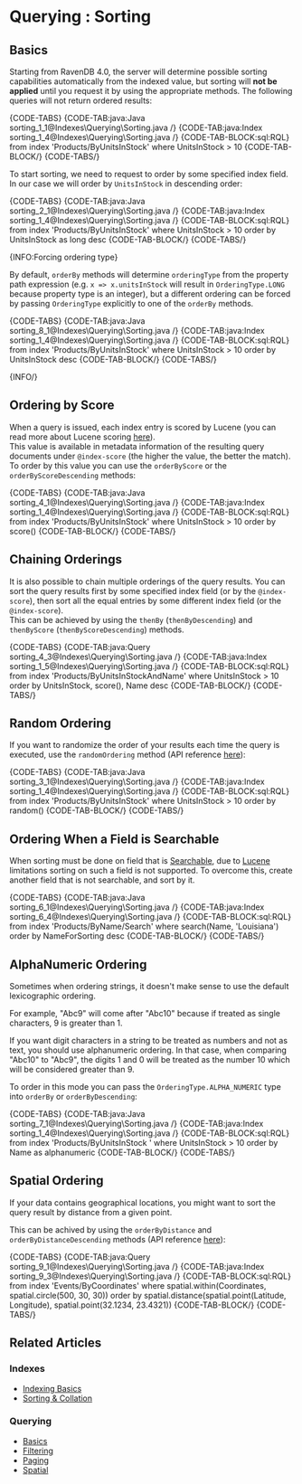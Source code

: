 ﻿# Querying : Sorting

## Basics

Starting from RavenDB 4.0, the server will determine possible sorting capabilities automatically from the indexed value, but sorting will **not be applied** until you request it by using the appropriate methods. The following queries will not return ordered results:

{CODE-TABS}
{CODE-TAB:java:Java sorting_1_1@Indexes\Querying\Sorting.java /}
{CODE-TAB:java:Index sorting_1_4@Indexes\Querying\Sorting.java /}
{CODE-TAB-BLOCK:sql:RQL}
from index 'Products/ByUnitsInStock' 
where UnitsInStock > 10
{CODE-TAB-BLOCK/}
{CODE-TABS/}

To start sorting, we need to request to order by some specified index field. In our case we will order by `UnitsInStock` in descending order:

{CODE-TABS}
{CODE-TAB:java:Java sorting_2_1@Indexes\Querying\Sorting.java /}
{CODE-TAB:java:Index sorting_1_4@Indexes\Querying\Sorting.java /}
{CODE-TAB-BLOCK:sql:RQL}
from index 'Products/ByUnitsInStock' 
where UnitsInStock > 10
order by UnitsInStock as long desc
{CODE-TAB-BLOCK/}
{CODE-TABS/}

{INFO:Forcing ordering type}

By default, `orderBy` methods will determine `orderingType` from the property path expression (e.g. `x => x.unitsInStock` will result in `OrderingType.LONG` because property type is an integer), but a different ordering can be forced by passing `OrderingType` explicitly to one of the `orderBy` methods.

{CODE-TABS}
{CODE-TAB:java:Java sorting_8_1@Indexes\Querying\Sorting.java /}
{CODE-TAB:java:Index sorting_1_4@Indexes\Querying\Sorting.java /}
{CODE-TAB-BLOCK:sql:RQL}
from index 'Products/ByUnitsInStock' 
where UnitsInStock > 10
order by UnitsInStock desc
{CODE-TAB-BLOCK/}
{CODE-TABS/}

{INFO/}

## Ordering by Score

When a query is issued, each index entry is scored by Lucene (you can read more about Lucene scoring [here](http://lucene.apache.org/core/3_3_0/scoring.html)).  
This value is available in metadata information of the resulting query documents under `@index-score` (the higher the value, the better the match).  
To order by this value you can use the `orderByScore` or the `orderByScoreDescending` methods:

{CODE-TABS}
{CODE-TAB:java:Java sorting_4_1@Indexes\Querying\Sorting.java /}
{CODE-TAB:java:Index sorting_1_4@Indexes\Querying\Sorting.java /}
{CODE-TAB-BLOCK:sql:RQL}
from index 'Products/ByUnitsInStock' 
where UnitsInStock > 10
order by score()
{CODE-TAB-BLOCK/}
{CODE-TABS/}

## Chaining Orderings

It is also possible to chain multiple orderings of the query results. 
You can sort the query results first by some specified index field (or by the `@index-score`), then sort all the equal entries by some different index field (or the `@index-score`).  
This can be achieved by using the `thenBy` (`thenByDescending`) and `thenByScore` (`thenByScoreDescending`) methods.

{CODE-TABS}
{CODE-TAB:java:Query sorting_4_3@Indexes\Querying\Sorting.java /}
{CODE-TAB:java:Index sorting_1_5@Indexes\Querying\Sorting.java /}
{CODE-TAB-BLOCK:sql:RQL}
from index 'Products/ByUnitsInStockAndName' 
where UnitsInStock > 10
order by UnitsInStock, score(), Name desc
{CODE-TAB-BLOCK/}
{CODE-TABS/}

## Random Ordering

If you want to randomize the order of your results each time the query is executed, use the `randomOrdering` method (API reference [here](../../client-api/session/querying/how-to-customize-query#randomordering)):

{CODE-TABS}
{CODE-TAB:java:Java sorting_3_1@Indexes\Querying\Sorting.java /}
{CODE-TAB:java:Index sorting_1_4@Indexes\Querying\Sorting.java /}
{CODE-TAB-BLOCK:sql:RQL}
from index 'Products/ByUnitsInStock' 
where UnitsInStock > 10
order by random()
{CODE-TAB-BLOCK/}
{CODE-TABS/}

## Ordering When a Field is Searchable

When sorting must be done on field that is [Searchable](../../indexes/using-analyzers), due to [Lucene](https://lucene.apache.org/) limitations sorting on such a field is not supported. To overcome this, create another field that is not searchable, and sort by it.

{CODE-TABS}
{CODE-TAB:java:Java sorting_6_1@Indexes\Querying\Sorting.java /}
{CODE-TAB:java:Index sorting_6_4@Indexes\Querying\Sorting.java /}
{CODE-TAB-BLOCK:sql:RQL}
from index 'Products/ByName/Search' 
where search(Name, 'Louisiana')
order by NameForSorting desc
{CODE-TAB-BLOCK/}
{CODE-TABS/}

## AlphaNumeric Ordering

Sometimes when ordering strings, it doesn't make sense to use the default lexicographic ordering.    

For example, "Abc9" will come after "Abc10" because if treated as single characters, 9 is greater than 1.   

If you want digit characters in a string to be treated as numbers and not as text, you should use alphanumeric ordering. In that case, when comparing "Abc10" to "Abc9", the digits 1 and 0 will be treated as the number 10 which will be considered greater than 9.

To order in this mode you can pass the `OrderingType.ALPHA_NUMERIC` type into `orderBy` or `orderByDescending`:   

{CODE-TABS}
{CODE-TAB:java:Java sorting_7_1@Indexes\Querying\Sorting.java /}
{CODE-TAB:java:Index sorting_1_4@Indexes\Querying\Sorting.java /}
{CODE-TAB-BLOCK:sql:RQL}
from index 'Products/ByUnitsInStock ' 
where UnitsInStock > 10
order by Name as alphanumeric
{CODE-TAB-BLOCK/}
{CODE-TABS/}

## Spatial Ordering

If your data contains geographical locations, you might want to sort the query result by distance from a given point.

This can be achived by using the `orderByDistance` and `orderByDistanceDescending` methods (API reference [here](../../client-api/session/querying/how-to-query-a-spatial-index#orderbydistance)):

{CODE-TABS}
{CODE-TAB:java:Query sorting_9_1@Indexes\Querying\Sorting.java /}
{CODE-TAB:java:Index sorting_9_3@Indexes\Querying\Sorting.java /}
{CODE-TAB-BLOCK:sql:RQL}
from index 'Events/ByCoordinates'
where spatial.within(Coordinates, spatial.circle(500, 30, 30))
order by spatial.distance(spatial.point(Latitude, Longitude), spatial.point(32.1234, 23.4321))
{CODE-TAB-BLOCK/}
{CODE-TABS/}

## Related Articles

### Indexes

- [Indexing Basics](../../indexes/indexing-basics)
- [Sorting & Collation](../../indexes/sorting-and-collation)

### Querying

- [Basics](../../indexes/querying/basics)
- [Filtering](../../indexes/querying/filtering)
- [Paging](../../indexes/querying/paging)
- [Spatial](../../indexes/querying/spatial)
